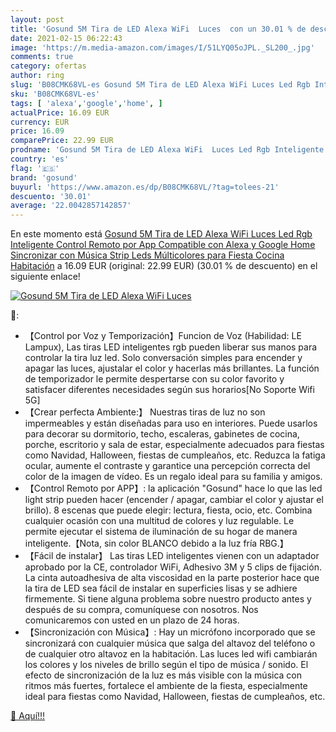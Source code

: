```yaml
---
layout: post
title: 'Gosund 5M Tira de LED Alexa WiFi  Luces  con un 30.01 % de descuento'
date: 2021-02-15 06:22:43
image: 'https://m.media-amazon.com/images/I/51LYQ05oJPL._SL200_.jpg'
comments: true
category: ofertas
author: ring
slug: 'B08CMK68VL-es Gosund 5M Tira de LED Alexa WiFi Luces Led Rgb Inteligente...'
sku: 'B08CMK68VL-es'
tags: [ 'alexa','google','home', ]
actualPrice: 16.09 EUR
currency: EUR
price: 16.09
comparePrice: 22.99 EUR
prodname: 'Gosund 5M Tira de LED Alexa WiFi  Luces Led Rgb Inteligente Control Remoto por App  Compatible con Alexa y Google Home  Sincronizar con Música  Strip Leds Múlticolores para Fiesta Cocina Habitación'
country: 'es'
flag: '🇪🇸'
brand: 'gosund'
buyurl: 'https://www.amazon.es/dp/B08CMK68VL/?tag=tolees-21'
descuento: '30.01'
average: '22.0042857142857'
---
```


En este momento está [Gosund 5M Tira de LED Alexa WiFi  Luces Led Rgb Inteligente Control Remoto por App  Compatible con Alexa y Google Home  Sincronizar con Música  Strip Leds Múlticolores para Fiesta Cocina Habitación](https://www.amazon.es/dp/B08CMK68VL/?tag=tolees-21) a 16.09 EUR (original: 22.99 EUR) (30.01 %  de descuento) en el siguiente enlace!

[![Gosund 5M Tira de LED Alexa WiFi  Luces ](https://m.media-amazon.com/images/I/51LYQ05oJPL._SL200_.jpg)](https://www.amazon.es/dp/B08CMK68VL/?tag=tolees-21)

🔎:

- 【Control por Voz y Temporización】Funcion de Voz (Habilidad: LE Lampux), Las tiras LED inteligentes rgb pueden liberar sus manos para controlar la tira luz led. Solo conversación simples para encender y apagar las luces, ajustalar el color y hacerlas más brillantes. La función de temporizador le permite despertarse con su color favorito y satisfacer diferentes necesidades según sus horarios[No Soporte Wifi 5G]
- 【Crear perfecta Ambiente:】 Nuestras tiras de luz no son impermeables y están diseñadas para uso en interiores. Puede usarlos para decorar su dormitorio, techo, escaleras, gabinetes de cocina, porche, escritorio y sala de estar, especialmente adecuados para fiestas como Navidad, Halloween, fiestas de cumpleaños, etc. Reduzca la fatiga ocular, aumente el contraste y garantice una percepción correcta del color de la imagen de vídeo. Es un regalo ideal para su familia y amigos.
- 【Control Remoto por APP】: la aplicación "Gosund" hace lo que las led light strip pueden hacer (encender / apagar, cambiar el color y ajustar el brillo). 8 escenas que puede elegir: lectura, fiesta, ocio, etc. Combina cualquier ocasión con una multitud de colores y luz regulable. Le permite ejecutar el sistema de iluminación de su hogar de manera inteligente.【Nota, sin color BLANCO debido a la luz fría RBG.】
- 【Fácil de instalar】 Las tiras LED inteligentes vienen con un adaptador aprobado por la CE, controlador WiFi, Adhesivo 3M y 5 clips de fijación. La cinta autoadhesiva de alta viscosidad en la parte posterior hace que la tira de LED sea fácil de instalar en superficies lisas y se adhiere firmemente. Si tiene alguna problema sobre nuestro producto antes y después de su compra, comuníquese con nosotros. Nos comunicaremos con usted en un plazo de 24 horas.
- 【Sincronización con Música】: Hay un micrófono incorporado que se sincronizará con cualquier música que salga del altavoz del teléfono o de cualquier otro altavoz en la habitación. Las luces led wifi cambiarán los colores y los niveles de brillo según el tipo de música / sonido. El efecto de sincronización de la luz es más visible con la música con ritmos más fuertes, fortalece el ambiente de la fiesta, especialmente ideal para fiestas como Navidad, Halloween, fiestas de cumpleaños, etc.

[🛒 Aquí!!!](https://www.amazon.es/dp/B08CMK68VL/?tag=tolees-21)
